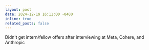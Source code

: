 ```yaml
---
layout: post
date: 2024-12-19 16:11:00 -0400
inline: true
related_posts: false
---
```


Didn't get intern/fellow offers after interviewing at Meta, Cohere, and Anthropic
